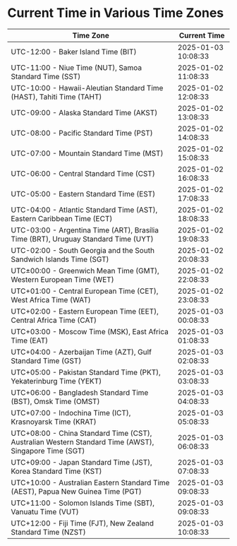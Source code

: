 # Current Time in Various Time Zones

| Time Zone | Current Time |
|-----------|--------------|
| UTC-12:00 - Baker Island Time (BIT) | 2025-01-03 10:08:33 |
| UTC-11:00 - Niue Time (NUT), Samoa Standard Time (SST) | 2025-01-02 11:08:33 |
| UTC-10:00 - Hawaii-Aleutian Standard Time (HAST), Tahiti Time (TAHT) | 2025-01-02 12:08:33 |
| UTC-09:00 - Alaska Standard Time (AKST) | 2025-01-02 13:08:33 |
| UTC-08:00 - Pacific Standard Time (PST) | 2025-01-02 14:08:33 |
| UTC-07:00 - Mountain Standard Time (MST) | 2025-01-02 15:08:33 |
| UTC-06:00 - Central Standard Time (CST) | 2025-01-02 16:08:33 |
| UTC-05:00 - Eastern Standard Time (EST) | 2025-01-02 17:08:33 |
| UTC-04:00 - Atlantic Standard Time (AST), Eastern Caribbean Time (ECT) | 2025-01-02 18:08:33 |
| UTC-03:00 - Argentina Time (ART), Brasília Time (BRT), Uruguay Standard Time (UYT) | 2025-01-02 19:08:33 |
| UTC-02:00 - South Georgia and the South Sandwich Islands Time (SGT) | 2025-01-02 20:08:33 |
| UTC±00:00 - Greenwich Mean Time (GMT), Western European Time (WET) | 2025-01-02 22:08:33 |
| UTC+01:00 - Central European Time (CET), West Africa Time (WAT) | 2025-01-02 23:08:33 |
| UTC+02:00 - Eastern European Time (EET), Central Africa Time (CAT) | 2025-01-03 00:08:33 |
| UTC+03:00 - Moscow Time (MSK), East Africa Time (EAT) | 2025-01-03 01:08:33 |
| UTC+04:00 - Azerbaijan Time (AZT), Gulf Standard Time (GST) | 2025-01-03 02:08:33 |
| UTC+05:00 - Pakistan Standard Time (PKT), Yekaterinburg Time (YEKT) | 2025-01-03 03:08:33 |
| UTC+06:00 - Bangladesh Standard Time (BST), Omsk Time (OMST) | 2025-01-03 04:08:33 |
| UTC+07:00 - Indochina Time (ICT), Krasnoyarsk Time (KRAT) | 2025-01-03 05:08:33 |
| UTC+08:00 - China Standard Time (CST), Australian Western Standard Time (AWST), Singapore Time (SGT) | 2025-01-03 06:08:33 |
| UTC+09:00 - Japan Standard Time (JST), Korea Standard Time (KST) | 2025-01-03 07:08:33 |
| UTC+10:00 - Australian Eastern Standard Time (AEST), Papua New Guinea Time (PGT) | 2025-01-03 09:08:33 |
| UTC+11:00 - Solomon Islands Time (SBT), Vanuatu Time (VUT) | 2025-01-03 09:08:33 |
| UTC+12:00 - Fiji Time (FJT), New Zealand Standard Time (NZST) | 2025-01-03 10:08:33 |
